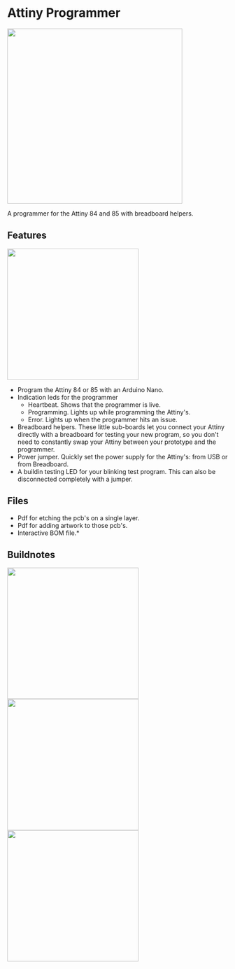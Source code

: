 # Attiny Programmer
<img src="https://raw.githubusercontent.com/PierreIsCoding/sdiy/main/Attiny_Programmer/images/20220211_144253.jpg" height="400" />

A programmer for the Attiny 84 and 85 with breadboard helpers.

## Features
<img src="https://raw.githubusercontent.com/PierreIsCoding/sdiy/main/Attiny_Programmer/images/20220211_145036.jpg" height="300" />

* Program the Attiny 84 or 85 with an Arduino Nano.
* Indication leds for the programmer
  * Heartbeat. Shows that the programmer is live.
  * Programming. Lights up while programming the Attiny's.
  * Error. Lights up when the programmer hits an issue.
* Breadboard helpers. These little sub-boards let you connect your Attiny directly with a breadboard for testing your new program, so you don't need to constantly swap your Attiny between your prototype and the programmer.
* Power jumper. Quickly set the power supply for the Attiny's: from USB or from Breadboard.
* A buildin testing LED for your blinking test program. This can also be disconnected completely with a jumper.

## Files
* Pdf for etching the pcb's on a single layer.
* Pdf for adding artwork to those pcb's.
* Interactive BOM file.* 

## Buildnotes
<img src="https://raw.githubusercontent.com/PierreIsCoding/sdiy/main/Attiny_Programmer/images/20220211_144756.jpg" height="300" />
<img src="https://raw.githubusercontent.com/PierreIsCoding/sdiy/main/Attiny_Programmer/images/20220211_144345.jpg" height="300" />
<img src="https://raw.githubusercontent.com/PierreIsCoding/sdiy/main/Attiny_Programmer/images/20220211_144227.jpg" height="300" />




